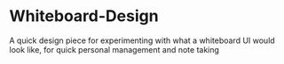 # Whiteboard-Design

A quick design piece for experimenting with what a whiteboard UI would look like, for quick personal management and note taking
